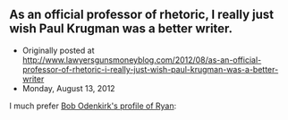 ## As an official professor of rhetoric, I really just wish Paul Krugman was a better writer.

 * Originally posted at http://www.lawyersgunsmoneyblog.com/2012/08/as-an-official-professor-of-rhetoric-i-really-just-wish-paul-krugman-was-a-better-writer
 * Monday, August 13, 2012

I much prefer [Bob Odenkirk's profile of Ryan](http://www.newyorker.com/humor/2012/08/13/120813sh\_shouts\_odenkirk):